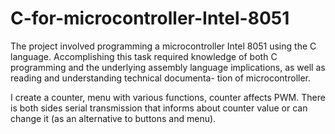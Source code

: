 # C-for-microcontroller-Intel-8051
The project involved programming a microcontroller Intel 8051 using the C language. Accomplishing this task required knowledge of both C programming and the underlying assembly language implications, as well as reading and understanding technical documenta- tion of microcontroller.

I create a counter, menu with various functions, counter affects PWM. There is both sides serial transmission that informs about counter value or can change it (as an alternative to buttons and menu).
